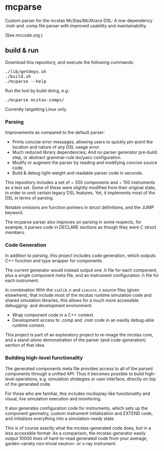 # mcparse

Custom parser for the mcstas McStas/McXtrace DSL: A low-dependency .instr and .comp
file parser with improved usability and maintainability.

(See mccode.org.)

## build & run

Download this repository, and execute the following commands: 

<pre>
./lib/getdeps.sh
./build.sh
./mcparse --help
</pre>

Run the tool by build doing, e.g.: 

<pre>
./mcparse mcstas-comps/
</pre>

Currently targetting Linux only.


### Parsing

Improvements as compared to the default parser:

- Prints concise error messages, allowing users to quickly pin-point the location and nature of any DSL usage error.
- Much reduced library dependencies; And no parser generator pre-build step, or abstract grammar-rule lex/yacc configuration.
- Modify or augment the parser by reading and modifying concise source code.
- Build & debug light-weight and readable parser code in seconds.

This repository includes a set of ~ 350 components and ~ 150 instruments as a test set.
Some of these were slightly modified from their original state, in order to omit certain
legacy DSL features. Yet, it implements most of the DSL in terms of parsing.

Notable omisions are function pointers in struct definitions, and the JUMP keyword.

The mcparse parser also improves on parsing in some respects, for example, it parses code 
in DECLARE sections as though they were C struct members.

### Code Generation

In addition to parsing, this project includes code generation, which outputs C++
function and type wrapper for components.

The current generator would instead output one .h file for each component, plus a single 
component meta file, and an instrument configuration .h file for each instrument.

In combination With the <code>simlib.h</code> and <code>simcore.h</code> source files
(given elsewhere), that include most of the mcstas runtime simulation code and shared 
simulation libraries, this allows for a much more accessible debugging- and development
environment.

- Wrap component code in a C++ context.
- Development access to .comp and .instr code in an easilly debug-able runtime context.

This project is part of an exploratory project to re-image the mcstas core, and a stand-alone
demonstration of the parser (and code-generation) section of that idea.

### Building high-level functionality

The generated components meta file provides access to all of the parsed components 
through a unified API: Thus it becomes possible to build high-level operations, 
e.g. simulation strategies or user interface, directly on top of the generated 
code.

For those who are familiar, this includes mcdisplay-like functionality and visual,
live simulation execution and monitoring.

It also generates configuration code for instruments, which sets up the component geometry,
custom instrument initialization and EXTEND code, and initializes everything into a
simulation-ready state.

This is of course exactly what the mcstas-generated code does, but in a less accessible
format: As a comparison, the mcstas-generator easily output 10000
lines of hard-to-read generated code from your average, garden-variety non-trivial
neutron- or x-ray instrument.
